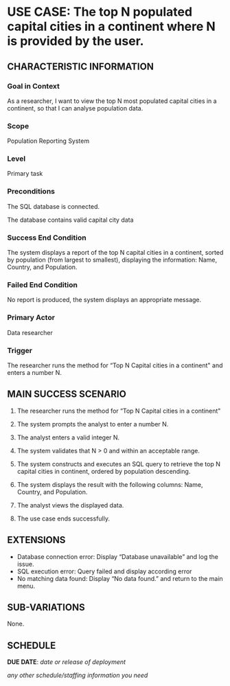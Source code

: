 # USE CASE: The top N populated capital cities in a continent where N is provided by the user.

## CHARACTERISTIC INFORMATION

### Goal in Context


As a researcher, I want to view the top N most populated capital cities in a continent, so that I can analyse population data.


### Scope

Population Reporting System

### Level

Primary task

### Preconditions

The SQL database is connected.

The database contains valid capital city data

### Success End Condition

The system displays a report of the top N capital cities in a continent, sorted by population (from largest to smallest), displaying the information: Name, Country, and Population.

### Failed End Condition

No report is produced, the system displays an appropriate message.

### Primary Actor

Data researcher

### Trigger

The researcher runs the method for “Top N Capital cities in a continent" and enters a number N.

## MAIN SUCCESS SCENARIO

1.	The researcher runs the method for “Top N Capital cities in a continent"

2.	The system prompts the analyst to enter a number N.

3.	The analyst enters a valid integer N.

4.	The system validates that N > 0 and within an acceptable range.

5.	The system constructs and executes an SQL query to retrieve the top N capital cities in continent, ordered by population descending.

6.	The system displays the result with the following columns: Name, Country, and Population.

7.	The analyst views the displayed data.

8.	The use case ends successfully.

## EXTENSIONS

- Database connection error: Display “Database unavailable” and log the issue.
- SQL execution error: Query failed and display according error
- No matching data found: Display “No data found.” and return to the main menu.

## SUB-VARIATIONS

None.

## SCHEDULE

**DUE DATE**: *date or release of deployment*

*any other schedule/staffing information you need*